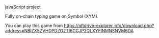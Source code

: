 javaScript project

Fully on-chain typing game on Symbol (XYM).

You can play this game from https://nftdrive-explorer.info/download.php?address=NBIZX5ZVHDPDZO2TI6CCJP2QLXYFINMNSNVM6DA
